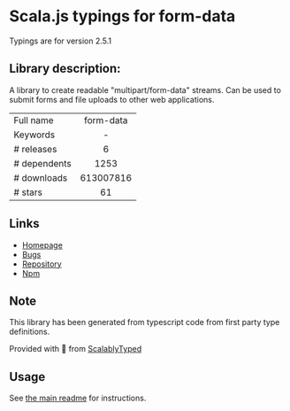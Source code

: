 
# Scala.js typings for form-data

Typings are for version 2.5.1

## Library description:
A library to create readable "multipart/form-data" streams. Can be used to submit forms and file uploads to other web applications.

|                    |                 |
| ------------------ | :-------------: |
| Full name          | form-data |
| Keywords           | - |
| # releases         | 6 |
| # dependents       | 1253 |
| # downloads        | 613007816 |
| # stars            | 61 |

## Links
- [Homepage](https://github.com/form-data/form-data#readme)
- [Bugs](https://github.com/form-data/form-data/issues)
- [Repository](https://github.com/form-data/form-data)
- [Npm](https://www.npmjs.com/package/form-data)
    


## Note
This library has been generated from typescript code from first party type definitions.

Provided with :purple_heart: from [ScalablyTyped](https://github.com/oyvindberg/ScalablyTyped)

## Usage
See [the main readme](../../readme.md) for instructions.


